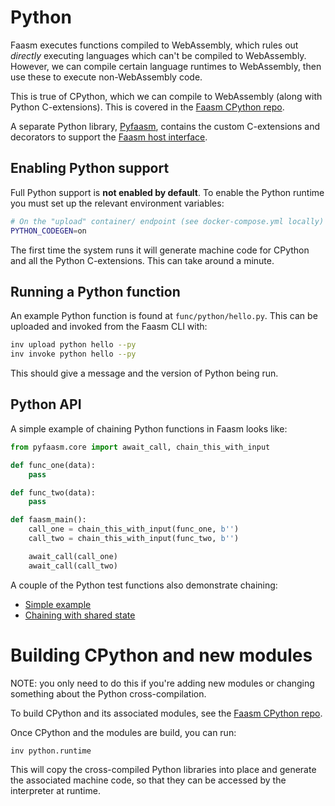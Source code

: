 # Python 

Faasm executes functions compiled to WebAssembly, which rules out _directly_
executing languages which can't be compiled to WebAssembly. However, we can
compile certain language runtimes to WebAssembly, then use these to execute
non-WebAssembly code.

This is true of CPython, which we can compile to WebAssembly (along with Python
C-extensions). This is covered in the [Faasm CPython
repo](https://github.com/faasm/faasm-cpython).

A separate Python library, [Pyfaasm](https://github.com/faasm/pyfaasm),
contains the custom C-extensions and decorators to support the [Faasm host
interface](host_interface.md). 

## Enabling Python support

Full Python support is **not enabled by default**. To enable the Python runtime
you must set up the relevant environment variables:

```bash
# On the "upload" container/ endpoint (see docker-compose.yml locally)
PYTHON_CODEGEN=on
```

The first time the system runs it will generate machine code for CPython and all
the Python C-extensions. This can take around a minute. 

## Running a Python function

An example Python function is found at `func/python/hello.py`. This can be
uploaded and invoked from the Faasm CLI with:

```bash
inv upload python hello --py
inv invoke python hello --py
```

This should give a message and the version of Python being run.

## Python API

A simple example of chaining Python functions in Faasm looks like:

```python
from pyfaasm.core import await_call, chain_this_with_input

def func_one(data):
    pass

def func_two(data):
    pass

def faasm_main():
    call_one = chain_this_with_input(func_one, b'')
    call_two = chain_this_with_input(func_two, b'')

    await_call(call_one)
    await_call(call_two)
```

A couple of the Python test functions also demonstrate chaining:

- [Simple example](../func/python/chain.py) 
- [Chaining with shared state](../func/python/dict_state.py) 

# Building CPython and new modules

NOTE: you only need to do this if you're adding new modules or changing
something about the Python cross-compilation.

To build CPython and its associated modules, see the [Faasm CPython
repo](https://github.com/faasm/faasm-cpython).

Once CPython and the modules are build, you can run:

```
inv python.runtime
```

This will copy the cross-compiled Python libraries into place and generate the
associated machine code, so that they can be accessed by the interpreter at
runtime.

